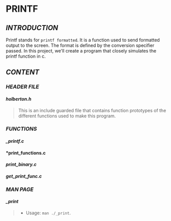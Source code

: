 # **PRINTF**

## *INTRODUCTION*

Printf stands for ``` printf formatted ```. It is a function used to send formatted output to the screen. The format is defined by the conversion specifier passed.
In this project, we'll create a program that closely simulates the printf function in c.

## *CONTENT*

### *HEADER FILE*

#### *holberton.h*
> This is an include guarded file that contains function prototypes of the different functions used to make this program.

### *FUNCTIONS*

#### *_printf.c*
#### *print_functions.c
#### *print_binary.c*
#### *get_print_func.c*

### *MAN PAGE*

#### *_print*
> - Usage: ``` man ./_print ```.

